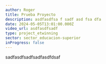 ```yaml
---
author: Roger
title: Prueba Proyecto
description: asdfasdfsa f sadf asd fsa dfa
date: 2024-05-05T13:01:00.000Z
video_url: asdfasdfsadf
type: project_etwinning
sector: sector_educacion-superior
inProgress: false
---
```


sadfasdfsadfsadfasdfdsaf
